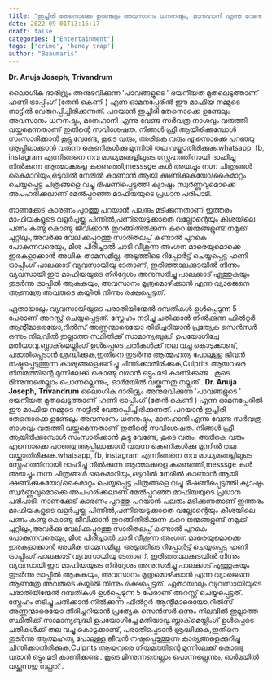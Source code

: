 ```yaml
---
title: "ഇച്ചിരി തേനൊക്കെ ഉണ്ടേലും അവസാനം ധനനഷ്ടം, മാനഹാനി എന്നു വേണ്ട സർവത്ര നാശവും"
date: 2022-09-01T13:16:17
draft: false
categories: ["Entertainment"]
tags: ['crime', 'honey trap']
author: "Beaumaris"
---
```


<strong>Dr. Anuja Joseph,</strong>
<strong>Trivandrum</strong>

ലൈoഗിക ദാരിദ്ര്യം അനുഭവിക്കുന്ന 'പാവങ്ങളുടെ ' ദയനീയത മുതലെടുത്താണ് ഹണി ട്രാപ്പിംഗ് (തേൻ കെണി ) എന്ന ഓമനപ്പേരിൽ ഈ മാഫിയ നമ്മുടെ നാട്ടിൽ വേരുറപ്പിച്ചിരിക്കുന്നത്. പറയാൻ ഇച്ചിരി തേനൊക്കെ ഉണ്ടേലും അവസാനം ധനനഷ്ടം, മാനഹാനി എന്നു വേണ്ട സർവത്ര നാശവും വരുത്തി വയ്ക്കുമെന്നതാണ് ഇതിന്റെ സവിശേഷത. നിങ്ങൾ ഫ്രീ ആയിരിക്കുമ്പോൾ സംസാരിക്കാൻ കൂട്ടു വേണ്ടേ, കൂടെ വരും, അരികെ വരും എന്നൊക്കെ പറഞ്ഞു ആപ്പിലാക്കാൻ വരുന്ന കെണികൾക്കു മുന്നിൽ തല വയ്ക്കാതിരിക്കുക.whatsapp, fb, instagram എന്നിങ്ങനെ നവ മാധ്യമങ്ങളിലൂടെ സ്നേഹത്തിനായി ദാഹിച്ചു നിൽക്കുന്ന ആത്മാക്കളെ കണ്ടെത്തി,messsge കൾ അയച്ചും നഗ്ന ചിത്രങ്ങൾ കൈമാറിയും,ഒടുവിൽ നേരിൽ കാണാൻ ആയി ക്ഷണിക്കുകയോ/കൈമാറ്റം ചെയ്യപ്പെട്ട ചിത്രങ്ങളെ വച്ചു ഭീഷണിപ്പെടുത്തി ക്യാഷും സ്വർണ്ണവുമൊക്കെ അപഹരിക്കലാണ് മേൽപ്പറഞ്ഞ മാഫിയയുടെ പ്രധാന പരിപാടി.

നാണക്കേട് കാരണം പുറത്തു പറയാൻ പലരും മടിക്കുന്നതാണ് ഇത്തരം മാഫിയകളുടെ വളർച്ചയ്ക്കു പിന്നിൽ,പണിയെടുക്കാതെ വല്ലോന്റെയും കീശയിലെ പണം കണ്ടു കൊണ്ടു ജീവിക്കാൻ ഇറങ്ങിതിരിക്കുന്ന കുറെ ജന്മങ്ങളുണ്ട് നമുക്ക് ചുറ്റിലും,അവർക്കു വേലിക്കപ്പുറത്തു സാരിതലപ്പ് കണ്ടാൽ പുറകെ പോകുന്നവരെയും, മീശ പിരിച്ചാൽ ചാടി വീശുന്ന അംഗന മാരെയുമൊക്കെ ഇരകളാക്കാൻ അധിക താമസമില്ല. അടുത്തിടെ റിപ്പോർട്ട്‌ ചെയ്യപ്പെട്ട ഹണി ട്രാപ്പിംഗ് പാലക്കാട്‌ വ്യവസായിയു ടേതാണ്, ഇരിഞ്ഞാലക്കുടയിൽ നിന്നും വ്യവസായി ഈ മാഫിയയുടെ നിർദ്ദേശം അനുസരിച്ചു പാലക്കാട്‌ എത്തുകയും തുടർന്നു ട്രാപ്പിൽ ആകുകയും, അവസാനം മൂത്രമൊഴിക്കാൻ എന്ന വ്യാജെനെ ആണത്രേ അവരുടെ കയ്യിൽ നിന്നും രക്ഷപ്പെട്ടത്.

ഏതായാലും വ്യവസായിയുടെ പരാതിയിന്മേൽ ദമ്പതികൾ ഉൾപ്പെടുന്ന 5 പേരാണ് അറസ്റ്റ് ചെയ്യപ്പെട്ടത്. സ്നേഹം നടിച്ചു ചതിക്കാൻ നിൽക്കുന്ന ഫിൽറ്റർ ആന്റിമാരെയോ,റീൽസ് അണ്ണന്മാരെയോ തിരിച്ചറിയാൻ പ്രത്യേക സെൻസർ ഒന്നും നിലവിൽ ഇല്ലാത്ത സ്ഥിതിക്ക് സാമാന്യബുദ്ധി ഉപയോഗിച്ചേ മതിയാവു.ബ്ലാക്‌മെയ്ലിംഗ് ഉൾപ്പെടെ ചതികൾക്ക് തല വച്ചു കൊടുക്കാണ്ട്, പരാതിപ്പെടാൻ ശ്രദ്ധിക്കുക,ഇതിനെ തുടർന്നു ആത്മഹത്യ പോലുള്ള ജീവൻ നഷ്ടപ്പെടുത്തുന്ന കാര്യങ്ങളെക്കുറിച്ചു ചിന്തിക്കാതിരിക്കുക,Culprits ആയവരെ നിയമത്തിന്റെ മുന്നിലേക്ക് കൊണ്ടു വരാൻ ഒട്ടും മടി കാണിക്കണ്ട . കൂടെ മിന്നുന്നതെല്ലാം പൊന്നല്ലെന്നും, ഓർമയിൽ വയ്ക്കുന്നതു നല്ലത് .
**Dr. Anuja Joseph,** **Trivandrum** ലൈoഗിക ദാരിദ്ര്യം അനുഭവിക്കുന്ന 'പാവങ്ങളുടെ ' ദയനീയത മുതലെടുത്താണ് ഹണി ട്രാപ്പിംഗ് (തേൻ കെണി ) എന്ന ഓമനപ്പേരിൽ ഈ മാഫിയ നമ്മുടെ നാട്ടിൽ വേരുറപ്പിച്ചിരിക്കുന്നത്. പറയാൻ ഇച്ചിരി തേനൊക്കെ ഉണ്ടേലും അവസാനം ധനനഷ്ടം, മാനഹാനി എന്നു വേണ്ട സർവത്ര നാശവും വരുത്തി വയ്ക്കുമെന്നതാണ് ഇതിന്റെ സവിശേഷത. നിങ്ങൾ ഫ്രീ ആയിരിക്കുമ്പോൾ സംസാരിക്കാൻ കൂട്ടു വേണ്ടേ, കൂടെ വരും, അരികെ വരും എന്നൊക്കെ പറഞ്ഞു ആപ്പിലാക്കാൻ വരുന്ന കെണികൾക്കു മുന്നിൽ തല വയ്ക്കാതിരിക്കുക.whatsapp, fb, instagram എന്നിങ്ങനെ നവ മാധ്യമങ്ങളിലൂടെ സ്നേഹത്തിനായി ദാഹിച്ചു നിൽക്കുന്ന ആത്മാക്കളെ കണ്ടെത്തി,messsge കൾ അയച്ചും നഗ്ന ചിത്രങ്ങൾ കൈമാറിയും,ഒടുവിൽ നേരിൽ കാണാൻ ആയി ക്ഷണിക്കുകയോ/കൈമാറ്റം ചെയ്യപ്പെട്ട ചിത്രങ്ങളെ വച്ചു ഭീഷണിപ്പെടുത്തി ക്യാഷും സ്വർണ്ണവുമൊക്കെ അപഹരിക്കലാണ് മേൽപ്പറഞ്ഞ മാഫിയയുടെ പ്രധാന പരിപാടി. നാണക്കേട് കാരണം പുറത്തു പറയാൻ പലരും മടിക്കുന്നതാണ് ഇത്തരം മാഫിയകളുടെ വളർച്ചയ്ക്കു പിന്നിൽ,പണിയെടുക്കാതെ വല്ലോന്റെയും കീശയിലെ പണം കണ്ടു കൊണ്ടു ജീവിക്കാൻ ഇറങ്ങിതിരിക്കുന്ന കുറെ ജന്മങ്ങളുണ്ട് നമുക്ക് ചുറ്റിലും,അവർക്കു വേലിക്കപ്പുറത്തു സാരിതലപ്പ് കണ്ടാൽ പുറകെ പോകുന്നവരെയും, മീശ പിരിച്ചാൽ ചാടി വീശുന്ന അംഗന മാരെയുമൊക്കെ ഇരകളാക്കാൻ അധിക താമസമില്ല. അടുത്തിടെ റിപ്പോർട്ട്‌ ചെയ്യപ്പെട്ട ഹണി ട്രാപ്പിംഗ് പാലക്കാട്‌ വ്യവസായിയു ടേതാണ്, ഇരിഞ്ഞാലക്കുടയിൽ നിന്നും വ്യവസായി ഈ മാഫിയയുടെ നിർദ്ദേശം അനുസരിച്ചു പാലക്കാട്‌ എത്തുകയും തുടർന്നു ട്രാപ്പിൽ ആകുകയും, അവസാനം മൂത്രമൊഴിക്കാൻ എന്ന വ്യാജെനെ ആണത്രേ അവരുടെ കയ്യിൽ നിന്നും രക്ഷപ്പെട്ടത്. ഏതായാലും വ്യവസായിയുടെ പരാതിയിന്മേൽ ദമ്പതികൾ ഉൾപ്പെടുന്ന 5 പേരാണ് അറസ്റ്റ് ചെയ്യപ്പെട്ടത്. സ്നേഹം നടിച്ചു ചതിക്കാൻ നിൽക്കുന്ന ഫിൽറ്റർ ആന്റിമാരെയോ,റീൽസ് അണ്ണന്മാരെയോ തിരിച്ചറിയാൻ പ്രത്യേക സെൻസർ ഒന്നും നിലവിൽ ഇല്ലാത്ത സ്ഥിതിക്ക് സാമാന്യബുദ്ധി ഉപയോഗിച്ചേ മതിയാവു.ബ്ലാക്‌മെയ്ലിംഗ് ഉൾപ്പെടെ ചതികൾക്ക് തല വച്ചു കൊടുക്കാണ്ട്, പരാതിപ്പെടാൻ ശ്രദ്ധിക്കുക,ഇതിനെ തുടർന്നു ആത്മഹത്യ പോലുള്ള ജീവൻ നഷ്ടപ്പെടുത്തുന്ന കാര്യങ്ങളെക്കുറിച്ചു ചിന്തിക്കാതിരിക്കുക,Culprits ആയവരെ നിയമത്തിന്റെ മുന്നിലേക്ക് കൊണ്ടു വരാൻ ഒട്ടും മടി കാണിക്കണ്ട . കൂടെ മിന്നുന്നതെല്ലാം പൊന്നല്ലെന്നും, ഓർമയിൽ വയ്ക്കുന്നതു നല്ലത് .
